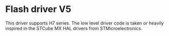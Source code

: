 # Flash driver V5

This driver supports H7 series.
The low level driver code is taken or heavily inspired in the STCube MX HAL drivers from STMicroelectronics.
